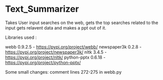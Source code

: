 # Text_Summarizer

Takes User input searches on the web, gets the top searches related to the input gets relavent data and makes a ppt out of it.

Libraries used :

webb 0.9.2.5       - https://pypi.org/project/webb/
newspaper3k 0.2.8  - https://pypi.org/project/newspaper3k/
nltk 3.4.5         - https://pypi.org/project/nltk/
python-pptx 0.6.18 - https://pypi.org/project/python-pptx/

Some small changes: comment lines 272-275 in webb.py
